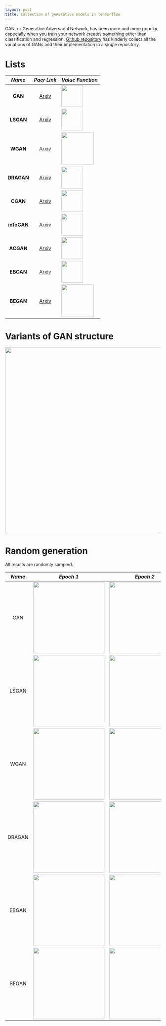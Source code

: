 ```yaml
---
layout: post
title: Collection of generative models in Tensorflow
---
```


GAN, or Generative Adversarial Network, has been more and more popular, especially when you train your network creates something other than classification and regression. [Github repository](https://github.com/hwalsuklee/tensorflow-generative-model-collections) has kinderly collect all the variations of GANs and their implementation in a single repository.

# Lists  

*Name* | *Paer Link* | *Value Function*
:---: | :---: | :--- |
**GAN** | [Arxiv](https://arxiv.org/abs/1406.2661) | <img src = 'https://github.com/hwalsuklee/tensorflow-generative-model-collections/blob/master/assets/equations/GAN.png' height = '70px'>
**LSGAN**| [Arxiv](https://arxiv.org/abs/1611.04076) | <img src = 'https://github.com/hwalsuklee/tensorflow-generative-model-collections/blob/master/assets/equations/LSGAN.png' height = '70px'>
**WGAN**| [Arxiv](https://arxiv.org/abs/1701.07875) | <img src = 'https://github.com/hwalsuklee/tensorflow-generative-model-collections/blob/master/assets/equations/WGAN.png' height = '105px'>
**DRAGAN**| [Arxiv](https://arxiv.org/abs/1705.07215) | <img src = 'https://github.com/hwalsuklee/tensorflow-generative-model-collections/blob/master/assets/equations/DRAGAN.png' height = '70px'>
**CGAN**| [Arxiv](https://arxiv.org/abs/1411.1784) | <img src = 'https://github.com/hwalsuklee/tensorflow-generative-model-collections/blob/master/assets/equations/CGAN.png' height = '70px'>
**infoGAN**| [Arxiv](https://arxiv.org/abs/1606.03657) | <img src = 'https://github.com/hwalsuklee/tensorflow-generative-model-collections/blob/master/assets/equations/infoGAN.png' height = '70px'>
**ACGAN**| [Arxiv](https://arxiv.org/abs/1610.09585) | <img src = 'https://github.com/hwalsuklee/tensorflow-generative-model-collections/blob/master/assets/equations/ACGAN.png' height = '70px'>
**EBGAN**| [Arxiv](https://arxiv.org/abs/1609.03126) | <img src = 'https://github.com/hwalsuklee/tensorflow-generative-model-collections/blob/master/assets/equations/EBGAN.png' height = '70px'>
**BEGAN**| [Arxiv](https://arxiv.org/abs/1702.08431) | <img src = 'https://github.com/hwalsuklee/tensorflow-generative-model-collections/blob/master/assets/equations/BEGAN.png' height = '105px'>  

# Variants of GAN structure
<img src = 'https://github.com/hwalsuklee/tensorflow-generative-model-collections/blob/master/assets/etc/GAN_structure.png' height = '600px'>

# Random generation
All results are randomly sampled.

*Name* | *Epoch 1* | *Epoch 2* | *Epoch 10*
:---: | :---: | :---: | :---: |
GAN | <img src = 'https://github.com/hwalsuklee/tensorflow-generative-model-collections/blob/master/assets/mnist_results/random_generation/GAN_epoch000_test_all_classes.png' height = '230px'> | <img src = 'https://github.com/hwalsuklee/tensorflow-generative-model-collections/blob/master/assets/mnist_results/random_generation/GAN_epoch001_test_all_classes.png' height = '230px'> | <img src = 'https://github.com/hwalsuklee/tensorflow-generative-model-collections/blob/master/assets/mnist_results/random_generation/GAN_epoch009_test_all_classes.png' height = '230px'>
LSGAN | <img src = 'https://github.com/hwalsuklee/tensorflow-generative-model-collections/blob/master/assets/mnist_results/random_generation/LSGAN_epoch000_test_all_classes.png' height = '230px'> | <img src = 'https://github.com/hwalsuklee/tensorflow-generative-model-collections/blob/master/assets/mnist_results/random_generation/LSGAN_epoch001_test_all_classes.png' height = '230px'> | <img src = 'https://github.com/hwalsuklee/tensorflow-generative-model-collections/blob/master/assets/mnist_results/random_generation/LSGAN_epoch009_test_all_classes.png' height = '230px'>
WGAN | <img src = 'https://github.com/hwalsuklee/tensorflow-generative-model-collections/blob/master/assets/mnist_results/random_generation/WGAN_epoch000_test_all_classes.png' height = '230px'> | <img src = 'https://github.com/hwalsuklee/tensorflow-generative-model-collections/blob/master/assets/mnist_results/random_generation/WGAN_epoch001_test_all_classes.png' height = '230px'> | <img src = 'https://github.com/hwalsuklee/tensorflow-generative-model-collections/blob/master/assets/mnist_results/random_generation/WGAN_epoch009_test_all_classes.png' height = '230px'>
DRAGAN | <img src = 'https://github.com/hwalsuklee/tensorflow-generative-model-collections/blob/master/assets/mnist_results/random_generation/DRAGAN_epoch000_test_all_classes.png' height = '230px'> | <img src = 'https://github.com/hwalsuklee/tensorflow-generative-model-collections/blob/master/assets/mnist_results/random_generation/DRAGAN_epoch001_test_all_classes.png' height = '230px'> | <img src = 'https://github.com/hwalsuklee/tensorflow-generative-model-collections/blob/master/assets/mnist_results/random_generation/DRAGAN_epoch009_test_all_classes.png' height = '230px'>
EBGAN | <img src = 'https://github.com/hwalsuklee/tensorflow-generative-model-collections/blob/master/assets/mnist_results/random_generation/EBGAN_epoch000_test_all_classes.png' height = '230px'> | <img src = 'https://github.com/hwalsuklee/tensorflow-generative-model-collections/blob/master/assets/mnist_results/random_generation/EBGAN_epoch001_test_all_classes.png' height = '230px'> | <img src = 'https://github.com/hwalsuklee/tensorflow-generative-model-collections/blob/master/assets/mnist_results/random_generation/EBGAN_epoch009_test_all_classes.png' height = '230px'>
BEGAN | <img src = 'https://github.com/hwalsuklee/tensorflow-generative-model-collections/blob/master/assets/mnist_results/random_generation/BEGAN_epoch000_test_all_classes.png' height = '230px'> | <img src = 'https://github.com/hwalsuklee/tensorflow-generative-model-collections/blob/master/assets/mnist_results/random_generation/BEGAN_epoch001_test_all_classes.png' height = '230px'> | <img src = 'https://github.com/hwalsuklee/tensorflow-generative-model-collections/blob/master/assets/mnist_results/random_generation/BEGAN_epoch009_test_all_classes.png' height = '230px'>
